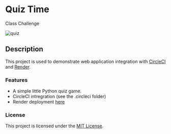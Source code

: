 # Quiz Time
Class Challenge

![quiz](https://github.com/user-attachments/assets/6f85f919-8859-468c-95e5-f45d22308c41)

## Description

This project is used to demonstrate web application integration with [CircleCI](https://circleci.com/) and [Render](https://render.com/).

### Features

- A simple little Python quiz game.
- CircleCI intregration (see the .circleci folder)
- Render deployment [here](https://quiz-time-ajk3.onrender.com/)

### License

This project is licensed under the [MIT License](LICENSE.md).
